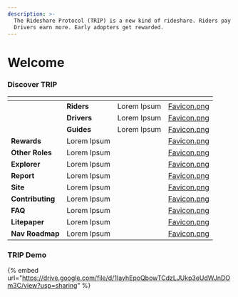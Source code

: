 ```yaml
---
description: >-
  The Rideshare Protocol (TRIP) is a new kind of rideshare. Riders pay less.
  Drivers earn more. Early adopters get rewarded.
---
```


# Welcome

### Discover TRIP

<table data-view="cards"><thead><tr><th></th><th></th><th></th><th data-hidden data-card-cover data-type="files"></th></tr></thead><tbody><tr><td></td><td><strong>Riders</strong></td><td>Lorem Ipsum</td><td><a href=".gitbook/assets/Favicon.png">Favicon.png</a></td></tr><tr><td></td><td><strong>Drivers</strong></td><td>Lorem Ipsum</td><td><a href=".gitbook/assets/Favicon.png">Favicon.png</a></td></tr><tr><td></td><td><strong>Guides</strong></td><td>Lorem Ipsum</td><td><a href=".gitbook/assets/Favicon.png">Favicon.png</a></td></tr><tr><td><strong>Rewards</strong></td><td>Lorem Ipsum</td><td></td><td><a href=".gitbook/assets/Favicon.png">Favicon.png</a></td></tr><tr><td><strong>Other Roles</strong></td><td>Lorem Ipsum</td><td></td><td><a href=".gitbook/assets/Favicon.png">Favicon.png</a></td></tr><tr><td><strong>Explorer</strong></td><td>Lorem Ipsum</td><td></td><td><a href=".gitbook/assets/Favicon.png">Favicon.png</a></td></tr><tr><td><strong>Report</strong></td><td>Lorem Ipsum</td><td></td><td><a href=".gitbook/assets/Favicon.png">Favicon.png</a></td></tr><tr><td><strong>Site</strong></td><td>Lorem Ipsum</td><td></td><td><a href=".gitbook/assets/Favicon.png">Favicon.png</a></td></tr><tr><td><strong>Contributing</strong></td><td>Lorem Ipsum</td><td></td><td><a href=".gitbook/assets/Favicon.png">Favicon.png</a></td></tr><tr><td><strong>FAQ</strong></td><td>Lorem Ipsum</td><td></td><td><a href=".gitbook/assets/Favicon.png">Favicon.png</a></td></tr><tr><td><strong>Litepaper</strong></td><td>Lorem Ipsum</td><td></td><td><a href=".gitbook/assets/Favicon.png">Favicon.png</a></td></tr><tr><td><strong>Nav Roadmap</strong></td><td>Lorem Ipsum</td><td></td><td><a href=".gitbook/assets/Favicon.png">Favicon.png</a></td></tr></tbody></table>

### TRIP Demo

{% embed url="https://drive.google.com/file/d/1IayhEpoQbowTCdzLJUkp3eUdWJnDOm3C/view?usp=sharing" %}
